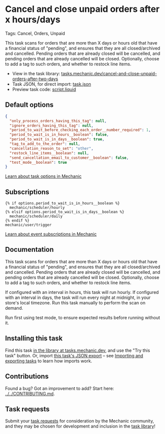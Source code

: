 # Cancel and close unpaid orders after x hours/days

Tags: Cancel, Orders, Unpaid

This task scans for orders that are more than X days or hours old that have a financial status of "pending", and ensures that they are all closed/archived and cancelled. Pending orders that are already closed will be cancelled, and pending orders that are already cancelled will be closed. Optionally, choose to add a tag to such orders, and whether to restock line items.

* View in the task library: [tasks.mechanic.dev/cancel-and-close-unpaid-orders-after-two-days](https://tasks.mechanic.dev/cancel-and-close-unpaid-orders-after-two-days)
* Task JSON, for direct import: [task.json](../../tasks/cancel-and-close-unpaid-orders-after-two-days.json)
* Preview task code: [script.liquid](./script.liquid)

## Default options

```json
{
  "only_process_orders_having_this_tag": null,
  "ignore_orders_having_this_tag": null,
  "period_to_wait_before_checking_each_order__number_required": 1,
  "period_to_wait_is_in_hours__boolean": false,
  "period_to_wait_is_in_days__boolean": true,
  "tag_to_add_to_the_order": null,
  "cancellation_reason_to_set": "other",
  "restock_line_items__boolean": null,
  "send_cancellation_email_to_customer__boolean": false,
  "test_mode__boolean": true
}
```

[Learn about task options in Mechanic](https://learn.mechanic.dev/core/tasks/options)

## Subscriptions

```liquid
{% if options.period_to_wait_is_in_hours__boolean %}
  mechanic/scheduler/hourly
{% elsif options.period_to_wait_is_in_days__boolean %}
  mechanic/scheduler/daily
{% endif %}
mechanic/user/trigger
```

[Learn about event subscriptions in Mechanic](https://learn.mechanic.dev/core/tasks/subscriptions)

## Documentation

This task scans for orders that are more than X days or hours old that have a financial status of "pending", and ensures that they are all closed/archived and cancelled. Pending orders that are already closed will be cancelled, and pending orders that are already cancelled will be closed. Optionally, choose to add a tag to such orders, and whether to restock line items.

If configured with an interval in hours, this task will run hourly. If configured with an interval in days, the task will run every night at midnight, in your store's local timezone. Run this task manually to perform the scan on demand.

Run first using test mode, to ensure expected results before running without it.

## Installing this task

Find this task [in the library at tasks.mechanic.dev](https://tasks.mechanic.dev/cancel-and-close-unpaid-orders-after-two-days), and use the "Try this task" button. Or, import [this task's JSON export](../../tasks/cancel-and-close-unpaid-orders-after-two-days.json) – see [Importing and exporting tasks](https://learn.mechanic.dev/core/tasks/import-and-export) to learn how imports work.

## Contributions

Found a bug? Got an improvement to add? Start here: [../../CONTRIBUTING.md](../../CONTRIBUTING.md).

## Task requests

Submit your [task requests](https://mechanic.canny.io/task-requests) for consideration by the Mechanic community, and they may be chosen for development and inclusion in the [task library](https://tasks.mechanic.dev/)!

